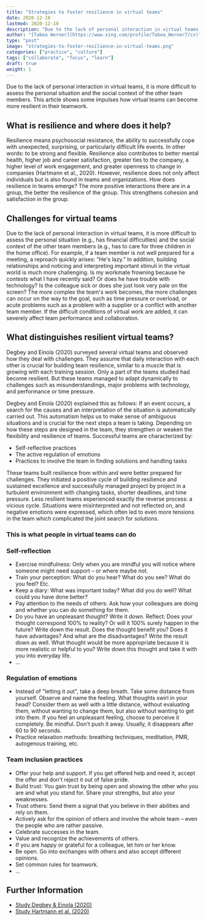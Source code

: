 ```yaml
---
title: "Strategies to foster resilience in virtual teams"
date: 2020-12-18
lastmod: 2020-12-18
description: "Due to the lack of personal interaction in virtual teams, it is more difficult to assess the personal situation and the social context of the other team members. This article shows some impulses how virtual teams can become more resilient in their teamwork."
author: "[Tabea Werner](https://www.xing.com/profile/Tabea_Werner7/cv)"
type: "post"
image: "strategies-to-foster-resilience-in-virtual-teams.png"
categories: ["practice", "culture"]
tags: ["collaborate", "focus", "learn"]
draft: true
weight: 1
---
```


Due to the lack of personal interaction in virtual teams, it is more difficult to assess the personal situation and the social context of the other team members. This article shows some impulses how virtual teams can become more resilient in their teamwork.

<!--more-->

## What is resilience and where does it help?

Resilience means psychosocial resistance, the ability to successfully cope with unexpected, surprising, or particularly difficult life events. In other words: to be strong and flexible. Resilience also contributes to better mental health, higher job and career satisfaction, greater ties to the company, a higher level of work engagement, and greater openness to change in companies (Hartmann et al., 2020). However, resilience does not only affect individuals but is also found in teams and organizations. How does resilience in teams emerge? The more positive interactions there are in a group, the better the resilience of the group. This strengthens cohesion and satisfaction in the group.

## Challenges for virtual teams

Due to the lack of personal interaction in virtual teams, it is more difficult to assess the personal situation (e.g., has financial difficulties) and the social context of the other team members (e.g., has to care for three children in the home office). For example, if a team member is not well prepared for a meeting, a reproach quickly arises: “He's lazy.” In addition, building relationships and noticing and interpreting important stimuli in the virtual world is much more challenging. Is my workmate frowning because he contests what I have recently said? Or does he have trouble with technology? Is the colleague sick or does she just look very pale on the screen? The more complex the team's work becomes, the more challenges can occur on the way to the goal, such as time pressure or overload, or acute problems such as a problem with a supplier or a conflict with another team member. If the difficult conditions of virtual work are added, it can severely affect team performance and collaboration.

## What distinguishes resilient virtual teams?

Degbey and Einola (2020) surveyed several virtual teams and observed how they deal with challenges. They assume that daily interaction with each other is crucial for building team resilience, similar to a muscle that is growing with each training session. Only a part of the teams studied had become resilient. But these teams managed to adapt dynamically to challenges such as misunderstandings, major problems with technology, and performance or time pressure.

Degbey and Einola (2020) explained this as follows: If an event occurs, a search for the causes and an interpretation of the situation is automatically carried out. This automatism helps us to make sense of ambiguous situations and is crucial for the next steps a team is taking. Depending on how these steps are designed in the team, they strengthen or weaken the flexibility and resilience of teams. Successful teams are characterized by:

* Self-reflective practices
* The active regulation of emotions
* Practices to involve the team in finding solutions and handling tasks

These teams built resilience from within and were better prepared for challenges. They initiated a positive cycle of building resilience and sustained excellence and successfully managed project by project in a turbulent environment with changing tasks, shorter deadlines, and time pressure. Less resilient teams experienced exactly the reverse process: a vicious cycle. Situations were misinterpreted and not reflected on, and negative emotions were expressed, which often led to even more tensions in the team which complicated the joint search for solutions.

### This is what people in virtual teams can do

### Self-reflection

* Exercise mindfulness: Only when you are mindful you will notice where someone might need support – or where maybe not.
* Train your perception: What do you hear? What do you see? What do you feel? Etc.
* Keep a diary: What was important today? What did you do well? What could you have done better?
* Pay attention to the needs of others: Ask how your colleagues are doing and whether you can do something for them.
* Do you have an unpleasant thought? Write it down. Reflect: Does your thought correspond 100% to reality? Or will it 100% surely happen in the future? Write down the result. Does the thought benefit you? Does it have advantages? And what are the disadvantages? Write the result down as well. What thought would be more appropriate because it is more realistic or helpful to you? Write down this thought and take it with you into everyday life.
* ...

### Regulation of emotions

* Instead of "letting it out", take a deep breath. Take some distance from yourself. Observe and name the feeling. What thoughts swirl in your head? Consider them as well with a little distance, without evaluating them, without wanting to change them, but also without wanting to get into them. If you feel an unpleasant feeling, choose to perceive it completely. Be mindful. Don't push it away. Usually, it disappears after 60 to 90 seconds.
* Practice relaxation methods: breathing techniques, meditation, PMR, autogenous training, etc.

### Team inclusion practices

* Offer your help and support. If you get offered help and need it, accept the offer and don't reject it out of false pride.
* Build trust: You gain trust by being open and showing the other who you are and what you stand for. Share your strengths, but also your weaknesses.
* Trust others: Send them a signal that you believe in their abilities and rely on them.
* Actively ask for the opinion of others and involve the whole team – even the people who are rather passive.
* Celebrate successes in the team.
* Value and recognize the achievements of others.
* If you are happy or grateful for a colleague, let him or her know.
* Be open. Go into exchanges with others and also accept different opinions.
* Set common rules for teamwork.
* ...

## Further Information

* [Study Degbey & Einola (2020)](https://iaap-journals.onlinelibrary.wiley.com/doi/abs/10.1111/apps.12220)
* [Study Hartmann et al. (2020)](https://iaap-journals.onlinelibrary.wiley.com/doi/abs/10.1111/apps.12191)
